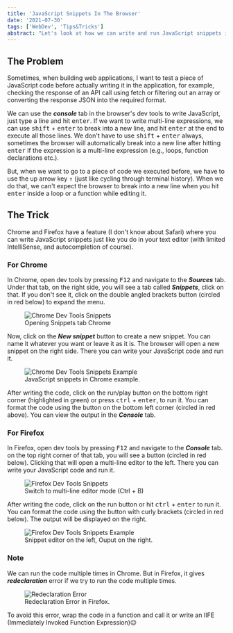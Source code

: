 ```yaml
---
title: 'JavaScript Snippets In The Browser'
date: '2021-07-30'
tags: ['WebDev', 'Tips&Tricks']
abstract: "Let's look at how we can write and run JavaScript snippets in the browser."
---
```


## The Problem

Sometimes, when building web applications, I want to test a piece of JavaScript code before actually writing it in the application, for example, checking the response of an API call using fetch or filtering out an array or converting the response JSON into the required format.

We can use the **_console_** tab in the browser's dev tools to write JavaScript, just type a line and hit <kbd>enter</kbd>. If we want to write multi-line expressions, we can use <kbd>shift</kbd> + <kbd>enter</kbd> to break into a new line, and hit <kbd>enter</kbd> at the end to execute all those lines. We don't have to use <kbd>shift</kbd> + <kbd>enter</kbd> always, sometimes the browser will automatically break into a new line after hitting <kbd>enter</kbd> if the expression is a multi-line expression (e.g., loops, function declarations etc.).

But, when we want to go to a piece of code we executed before, we have to use the up arrow key <kbd>&#8593;</kbd> (just like cycling through terminal history). When we do that, we can't expect the browser to break into a new line when you hit <kbd>enter</kbd> inside a loop or a function while editing it.

## The Trick

Chrome and Firefox have a feature (I don't know about Safari) where you can write JavaScript snippets just like you do in your text editor (with limited IntelliSense, and autocompletion of course).

### For Chrome

In Chrome, open dev tools by pressing <kbd>F12</kbd> and navigate to the **_Sources_** tab. Under that tab, on the right side, you will see a tab called **_Snippets_**, click on that. If you don't see it, click on the double angled brackets button (circled in red below) to expand the menu.

<figure>
	<img src="{{ '/assets/chrome_devtools_snippets.jpg' | url }}" alt="Chrome Dev Tools Snippets">
	<figcaption>Opening Snippets tab Chrome</figcaption>
</figure>

Now, click on the **_New snippet_** button to create a new snippet. You can name it whatever you want or leave it as it is. The browser will open a new snippet on the right side. There you can write your JavaScript code and run it.

<figure>
	<img src="{{ '/assets/chrome_devtools_snippets_example.jpg' | url }}" alt="Chrome Dev Tools Snippets Example">
	<figcaption>JavaScript snippets in Chrome example.</figcaption>
</figure>

After writing the code, click on the run/play button on the bottom right corner (highlighted in green) or press <kbd>ctrl</kbd> + <kbd>enter</kbd>, to run it. You can format the code using the button on the bottom left corner (circled in red above). You can view the output in the **_Console_** tab.

### For Firefox

In Firefox, open dev tools by pressing <kbd>F12</kbd> and navigate to the **_Console_** tab. on the top right corner of that tab, you will see a button (circled in red below). Clicking that will open a multi-line editor to the left. There you can write your JavaScript code and run it.

<figure>
	<img src="{{ '/assets/firefox_devtools_snippets.jpg' | url }}" alt="Firefox Dev Tools Snippets">
	<figcaption>Switch to multi-line editor mode (Ctrl + B)</figcaption>
</figure>

After writing the code, click on the run button or hit <kbd>ctrl</kbd> + <kbd>enter</kbd> to run it. You can format the code using the button with curly brackets (circled in red below). The output will be displayed on the right.

<figure>
	<img src="{{ '/assets/firefox_devtools_snippets_example.jpg' | url }}" alt="Firefox Dev Tools Snippets Example">
	<figcaption>Snippet editor on the left, Ouput on the right.</figcaption>
</figure>

### Note

We can run the code multiple times in Chrome. But in Firefox, it gives **_redeclaration_** error if we try to run the code multiple times.

<figure>
	<img src="{{ '/assets/devtools_snippets_note.jpg' | url }}" alt="Redeclaration Error">
	<figcaption>Redeclaration Error in Firefox.</figcaption>
</figure>

To avoid this error, wrap the code in a function and call it or write an IIFE (Immediately Invoked Function Expression)😉
